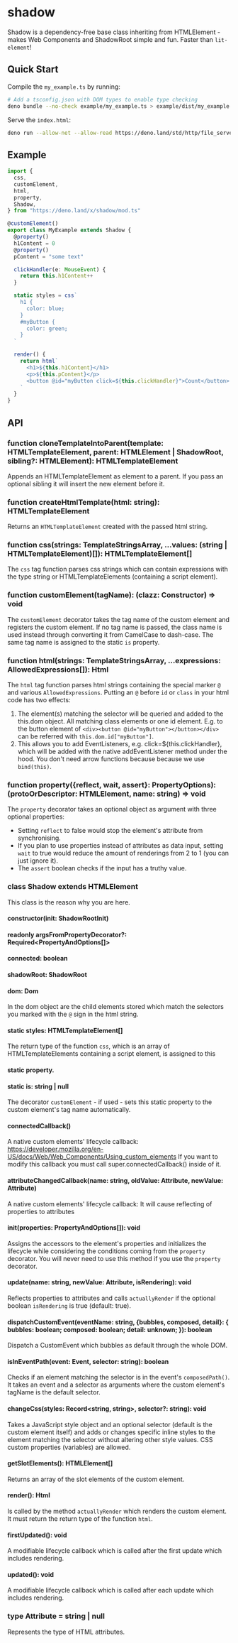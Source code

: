 # shadow

Shadow is a dependency-free base class inheriting from HTMLElement - makes Web
Components and ShadowRoot simple and fun. Faster than `lit-element`!

## Quick Start

Compile the `my_example.ts` by running:

```bash
# Add a tsconfig.json with DOM types to enable type checking
deno bundle --no-check example/my_example.ts > example/dist/my_example.js
```

Serve the `index.html`:

```bash
deno run --allow-net --allow-read https://deno.land/std/http/file_server.ts example/
```

## Example

```typescript
import {
  css,
  customElement,
  html,
  property,
  Shadow,
} from "https://deno.land/x/shadow/mod.ts"

@customElement()
export class MyExample extends Shadow {
  @property()
  h1Content = 0
  @property()
  pContent = "some text"

  clickHandler(e: MouseEvent) {
    return this.h1Content++
  }

  static styles = css`
    h1 {
      color: blue;
    }
    #myButton {
      color: green;
    }
  `

  render() {
    return html`
      <h1>${this.h1Content}</h1>
      <p>${this.pContent}</p>
      <button @id="myButton click=${this.clickHandler}">Count</button>
    `
  }
}
```

## API

### function cloneTemplateIntoParent(template: HTMLTemplateElement, parent: HTMLElement | ShadowRoot, sibling?: HTMLElement): HTMLTemplateElement

Appends an HTMLTemplateElement as element to a parent.
If you pass an optional sibling it will insert the new element before it.

### function createHtmlTemplate(html: string): HTMLTemplateElement

Returns an `HTMLTemplateElement` created with the passed html string.

### function css(strings: TemplateStringsArray, ...values: (string | HTMLTemplateElement)[]): HTMLTemplateElement[]

The `css` tag function parses css strings which can contain expressions with
the type string or HTMLTemplateElements (containing a script element).

### function customElement(tagName): (clazz: Constructor<HTMLElement>) => void

The `customElement` decorator takes the tag name of the custom element and
registers the custom element.
If no tag name is passed, the class name is used instead through converting
it from CamelCase to dash-case. The same tag name is assigned to the static
`is` property.

### function html(strings: TemplateStringsArray, ...expressions: AllowedExpressions[]): Html

The `html` tag function parses html strings containing the special marker `@`
and various `AllowedExpressions`.
Putting an `@` before `id` or `class` in your html code has two effects:
1. The element(s) matching the selector will be queried and added to the
this.dom object. All matching class elements or one id element. E.g. to the
button element of `<div><button @id="myButton"></button></div>` can be referred
with `this.dom.id["myButton"]`.
2. This allows you to add EventListeners, e.g. click=${this.clickHandler},
which will be added with the native addEventListener method under the hood.
You don't need arrow functions because because we use `bind(this)`.

### function property({reflect, wait, assert}: PropertyOptions): (protoOrDescriptor: HTMLElement, name: string) => void

The `property` decorator takes an optional object as argument with three
optional properties:
- Setting `reflect` to false would stop the element's attribute from synchronising.
- If you plan to use properties instead of attributes as data input, setting `wait`
to true would reduce the amount of renderings from 2 to 1 (you can just ignore it).
- The `assert` boolean checks if the input has a truthy value.

### class Shadow extends HTMLElement

This class is the reason why you are here.

#### constructor(init: ShadowRootInit)

#### readonly argsFromPropertyDecorator?: Required<PropertyAndOptions[]>

#### connected: boolean

#### shadowRoot: ShadowRoot

#### dom: Dom

In the dom object are the child elements stored which match the selectors you
marked with the `@` sign in the html string.

#### static styles: HTMLTemplateElement[]

The return type of the function `css`, which is an array of
HTMLTemplateElements containing a script element, is assigned to this

#### static property.

#### static is: string | null

The decorator `customElement` - if used - sets this static property to the
custom element's tag name automatically.

#### connectedCallback()

A native custom elements' lifecycle callback:
https://developer.mozilla.org/en-US/docs/Web/Web_Components/Using_custom_elements
If you want to modify this callback you must call super.connectedCallback()
inside of it.

#### attributeChangedCallback(name: string, oldValue: Attribute, newValue: Attribute)

A native custom elements' lifecycle callback:
It will cause reflecting of properties to attributes

#### init(properties: PropertyAndOptions[]): void

Assigns the accessors to the element's properties and initializes the
lifecycle while considering the conditions coming from the `property` decorator.
You will never need to use this method if you use the `property` decorator.

#### update(name: string, newValue: Attribute, isRendering): void

Reflects properties to attributes and calls `actuallyRender` if the optional
boolean `isRendering` is true (default: true).

#### dispatchCustomEvent(eventName: string, {bubbles, composed, detail}: { bubbles: boolean; composed: boolean; detail: unknown; }): boolean

Dispatch a CustomEvent which bubbles as default through the whole DOM.

#### isInEventPath(event: Event, selector: string): boolean

Checks if an element matching the selector is in the event's `composedPath()`.
It takes an event and a selector as arguments where the custom element's
tagName is the default selector.

#### changeCss(styles: Record<string, string>, selector?: string): void

Takes a JavaScript style object and an optional selector (default is the
custom element itself) and adds or changes specific inline styles to the
element matching the selector without altering other style values.
CSS custom properties (variables) are allowed.

#### getSlotElements(): HTMLElement[]

Returns an array of the slot elements of the custom element.

#### render(): Html

Is called by the method `actuallyRender` which renders the custom element.
It must return the return type of the function `html`.

#### firstUpdated(): void

A modifiable lifecycle callback which is called after the first update which
includes rendering.

#### updated(): void

A modifiable lifecycle callback which is called after each update which
includes rendering.

### type Attribute = string | null

Represents the type of HTML attributes.

